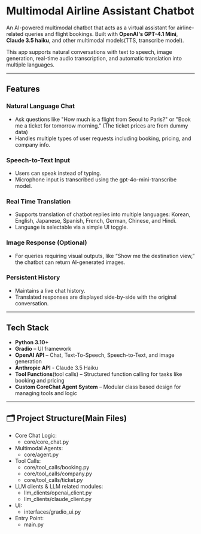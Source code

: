 # Multimodal Airline Assistant Chatbot

An AI-powered multimodal chatbot that acts as a virtual assistant for airline-related queries and flight bookings. 
Built with **OpenAI's GPT-4.1 Mini**, **Claude 3.5 haiku**, and other multimodal models(TTS, transcribe model).

This app supports natural conversations with text to speech, image generation, real-time audio transcription, and automatic translation into multiple languages.

---

## Features

### Natural Language Chat
- Ask questions like "How much is a flight from Seoul to Paris?" or "Book me a ticket for tomorrow morning." (The ticket prices are from dummy data)
- Handles multiple types of user requests including booking, pricing, and company info.

### Speech-to-Text Input
- Users can speak instead of typing.
- Microphone input is transcribed using the gpt-4o-mini-transcribe model.

### Real Time Translation
- Supports translation of chatbot replies into multiple languages: Korean, English, Japanese, Spanish, French, German, Chinese, and Hindi.
- Language is selectable via a simple UI toggle.

### Image Response (Optional)
- For queries requiring visual outputs, like “Show me the destination view,” the chatbot can return AI-generated images.

### Persistent History
- Maintains a live chat history.
- Translated responses are displayed side-by-side with the original conversation.

---

## Tech Stack

- **Python 3.10+**
- **Gradio** – UI framework
- **OpenAI API** – Chat, Text-To-Speech, Speech-to-Text, and image generation
- **Anthropic API** - Claude 3.5 Haiku
- **Tool Functions**(tool calls) – Structured function calling for tasks like booking and pricing
- **Custom CoreChat Agent System** – Modular class based design for managing tools and logic

---

## 🗂️ Project Structure(Main Files)
- Core Chat Logic: 
  - core/core_chat.py 
- Multimodal Agents: 
  - core/agent.py
- Tool Calls:
  - core/tool_calls/booking.py 
  - core/tool_calls/company.py
  - core/tool_calls/ticket.py 
- LLM clients & LLM related modules: 
  - llm_clients/openai_client.py
  - llm_clients/claude_client.py
- UI: 
  - interfaces/gradio_ui.py
- Entry Point: 
  - main.py

